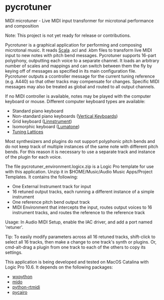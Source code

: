 # pycrotuner
MIDI microtuner - Live MIDI input transformer for microtonal performance and composition

Note: This project is not yet ready for release or contributions.

Pycrotuner is a graphical application for performing and composing microtonal music. It
reads [Scala](http://huygens-fokker.org/scala) .scl and .kbm files to
transform live MIDI input to new notes with pitch bend messages. Pycrotuner supports 16-part polyphony,
outputting each voice to a separate channel.  It loads an arbitrary
number of scales and mappings and can switch between them the fly by keying
off of messages as specified in its main configuration file. Pycrotuner outputs
a ccontroller message for the current tuning reference (e.g. A440) so that other tracks may
compensate for changes. Specific MIDI 
messages may also be treated as global and routed to all output channels. 

If no MIDI controller is available, notes may be played with the computer keyboard or mouse. Different
computer keyboard types are available:
* Standard piano keyboard
* Non-standard piano keyboards \([Vertical Keyboards](https://web.archive.org/web/20200930185217/http://www.verticalkeyboards.com/keyboardoptions/microtonalkeyboards/index.html)\)
* Grid keyboard \([Linnstrument](https://www.rogerlinndesign.com/linnstrument)\)
* Isomorphic keyboard \([Lumatone](https://www.lumatone.io/)\)
* [Tuning Lattices](https://en.wikipedia.org/wiki/Lattice_(music))

Most synthesizers and plugins do not support polyphonic pitch bends and do not
keep track of multiple instances of the same note with different pitch bends.
For this reason it is necessary to use a separate track and instance of the plugin
for each voice. 

The file pycrotuner_environment.logicx.zip is a Logic Pro template for use with this application.
Unzip it in $HOME/Music/Audio Music Apps/Project Templates. It contains the following:
* One External Instrument track for input
* 16 retuned output tracks, each running a different instance of a simple instrument
* One reference pitch bend output track
* MIDI Environment that intercepts the input, routes output voices to 16 instrument tracks, and routes the reference to the reference track

Usage: In Audio MIDI Setup, enable the IAC driver, and add a port named 'retuner'. 

Tip: To easily modify parameters across all 16 retuned tracks, shift-click to select all 16 tracks, then make a change to one track's synth or plugins. Or, cmd-alt-drag a plugin from one track to each of the others to copy its settings.

This application is being developed and tested on MacOS Catalina with Logic Pro 10.6. It
depends on the following packages:
* [wxpython](https://wxpython.org/)
* [mido](https://mido.readthedocs.io/en/latest/)
* [python-rtmidi](https://pypi.org/project/python-rtmidi/)
* [pycairo](https://www.cairographics.org/pycairo/)

